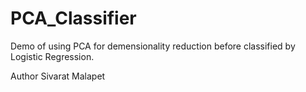 # PCA_Classifier
Demo of using PCA for demensionality reduction before classified by Logistic Regression.

Author Sivarat Malapet

